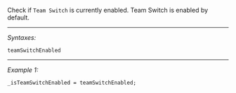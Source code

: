 Check if `Team Switch` is currently enabled.
Team Switch is enabled by default.


---
*Syntaxes:*

`teamSwitchEnabled`

---
*Example 1:*

```sqf
_isTeamSwitchEnabled = teamSwitchEnabled;
```
